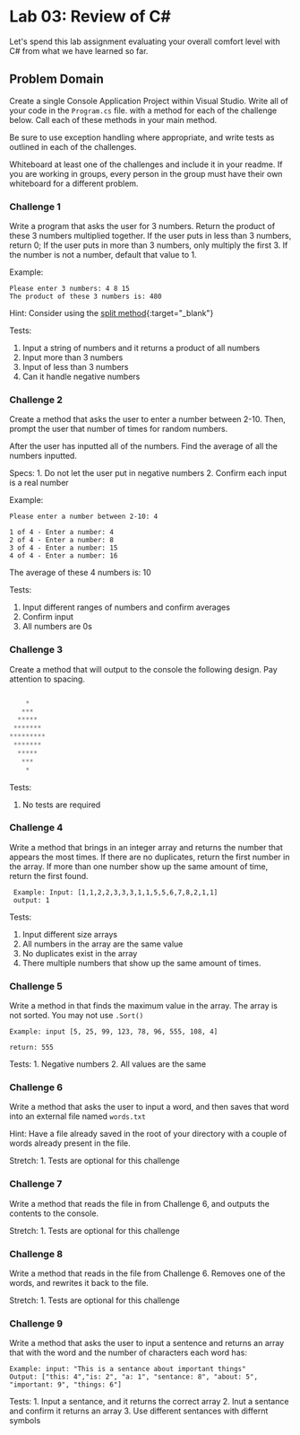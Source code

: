 # Lab 03: Review of C#

Let's spend this lab assignment evaluating your overall comfort level with C# from what we have learned so far. 

## Problem Domain

Create a single Console Application Project within Visual Studio. Write all of your code in the `Program.cs` file. with a method for each of the challenge below. Call each of these methods in your main method.

Be sure to use exception handling where appropriate, and write tests as outlined in each of the challenges.

Whiteboard at least one of the challenges and include it in your readme. If you are working in groups, every person in the group must have their own whiteboard for a different problem.

### Challenge 1

Write a program that asks the user for 3 numbers. Return the product of these 3 numbers multiplied together.
If the user puts in less than 3 numbers, return 0; 
If the user puts in more than 3 numbers, only multiply the first 3. 
If the number is not a number, default that value to 1. 

Example: 

```
Please enter 3 numbers: 4 8 15
The product of these 3 numbers is: 480
```

Hint: Consider using the [split method](https://docs.microsoft.com/en-us/dotnet/csharp/how-to/parse-strings-using-split){:target="_blank"}

Tests:
   1. Input a string of numbers and it returns a product of all numbers
   2. Input more than 3 numbers
   3. Input of less than 3 numbers
   4. Can it handle negative numbers

### Challenge 2

Create a method that asks the user to enter a number between 2-10. Then, prompt the user that number of times for random numbers. 

After the user has inputted all of the numbers. Find the average of all the numbers inputted. 

Specs:
    1. Do not let the user put in negative numbers
    2. Confirm each input is a real number

Example:

```
Please enter a number between 2-10: 4

1 of 4 - Enter a number: 4
2 of 4 - Enter a number: 8
3 of 4 - Enter a number: 15
4 of 4 - Enter a number: 16
```

The average of these 4 numbers is: 10

Tests:
   1. Input different ranges of numbers and confirm averages
   2. Confirm input
   3. All numbers are 0s

### Challenge 3

Create a method that will output to the console the following design. Pay attention to spacing.

```javascript

    * 
   *** 
  *****
 *******
*********
 *******
  *****
   ***
    * 

```

Tests:
1. No tests are required

### Challenge 4

Write a method that brings in an integer array and returns the number that appears the most times. 
If there are no duplicates, return the first number in the array.
If more than one number show up the same amount of time, return the first found.

```
 Example: Input: [1,1,2,2,3,3,3,1,1,5,5,6,7,8,2,1,1]
 output: 1
 ```

Tests:
1. Input different size arrays
2. All numbers in the array are the same value
3. No duplicates exist in the array
4. There multiple numbers that show up the same amount of times.


### Challenge 5

Write a method in that finds the maximum value in the array. The array is not sorted. You may not use `.Sort()`

```
Example: input [5, 25, 99, 123, 78, 96, 555, 108, 4]

return: 555
```

Tests:
    1. Negative numbers
    2. All values are the same

### Challenge 6

Write a method that asks the user to input a word, and then saves that word into an external file named `words.txt`

Hint: Have a file already saved in the root of your directory with a couple of words already present in the file.

Stretch:
    1. Tests are optional for this challenge

### Challenge 7

Write a method that reads the file in from Challenge 6, and outputs the contents to the console.

Stretch:
    1. Tests are optional for this challenge

### Challenge 8

Write a method that reads in the file from Challenge 6. Removes one of the words, and rewrites it back to the file. 

Stretch:
    1. Tests are optional for this challenge

### Challenge 9

Write a method that asks the user to input a sentence and returns an array that with the word and the number of characters each word has:
```
Example: input: "This is a sentance about important things"
Output: ["this: 4","is: 2", "a: 1", "sentance: 8", "about: 5", "important: 9", "things: 6"]
```

Tests:
    1. Input a sentance, and it returns the correct array
    2. Inut a sentance and confirm it returns an array
    3. Use different sentances with differnt symbols

